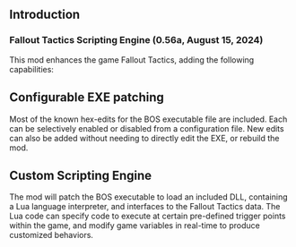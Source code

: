 ## Introduction

### Fallout Tactics Scripting Engine (0.56a, August 15, 2024)

This mod enhances the game Fallout Tactics, adding the following capabilities:

## Configurable EXE patching
Most of the known hex-edits for the BOS executable file are included. Each can be selectively enabled or disabled from a configuration file. New edits can also be added without needing to directly edit the EXE, or rebuild the mod.

## Custom Scripting Engine
The mod will patch the BOS executable to load an included DLL, containing a Lua language interpreter, and interfaces to the Fallout Tactics data. The Lua code can specify code to execute at certain pre-defined trigger points within the game, and modify game variables in real-time to produce customized behaviors.



